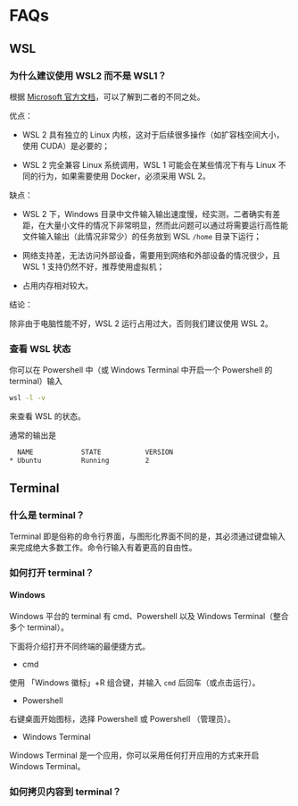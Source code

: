 # FAQs

## WSL
### 为什么建议使用 WSL2 而不是 WSL1？

根据 [Microsoft 官方文档](https://docs.microsoft.com/en-us/windows/wsl/compare-versions)，可以了解到二者的不同之处。

优点：

- WSL 2 具有独立的 Linux 内核，这对于后续很多操作（如扩容栈空间大小，使用 CUDA）是必要的；

- WSL 2 完全兼容 Linux 系统调用，WSL 1 可能会在某些情况下有与 Linux 不同的行为，如果需要使用 Docker，必须采用 WSL 2。

缺点：

- WSL 2 下，Windows 目录中文件输入输出速度慢，经实测，二者确实有差距，在大量小文件的情况下非常明显，然而此问题可以通过将需要运行高性能文件输入输出（此情况非常少）的任务放到 WSL `/home` 目录下运行；

- 网络支持差，无法访问外部设备，需要用到网络和外部设备的情况很少，且 WSL 1 支持仍然不好，推荐使用虚拟机；

- 占用内存相对较大。

结论：

除非由于电脑性能不好，WSL 2 运行占用过大，否则我们建议使用 WSL 2。

### 查看 WSL 状态
你可以在 Powershell 中（或 Windows Terminal 中开启一个 Powershell 的 terminal）输入
```bash
wsl -l -v
```
来查看 WSL 的状态。

通常的输出是
```bash
  NAME            STATE           VERSION
* Ubuntu          Running         2
```

## Terminal
### 什么是 terminal？

Terminal 即是俗称的命令行界面，与图形化界面不同的是，其必须通过键盘输入来完成绝大多数工作。命令行输入有着更高的自由性。

### 如何打开 terminal？

#### Windows
Windows 平台的 terminal 有 cmd、Powershell 以及 Windows Terminal（整合多个 terminal）。

下面将介绍打开不同终端的最便捷方式。

- cmd

使用 「Windows 徽标」+R 组合键，并输入 `cmd` 后回车（或点击运行）。

- Powershell

右键桌面开始图标，选择 Powershell 或 Powershell （管理员）。

- Windows Terminal

Windows Terminal 是一个应用，你可以采用任何打开应用的方式来开启 Windows Terminal。

### 如何拷贝内容到 terminal？
